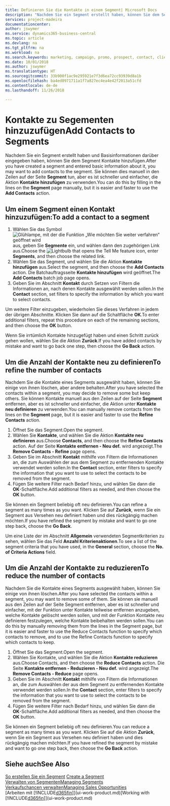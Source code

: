 ```yaml
---
title: Definieren Sie die Kontakte in einem Segment| Microsoft Docs
description: "Nachdem Sie ein Segment erstellt haben, können Sie dem Segment Kontakte zum Beispiel als Teil der bestimmte Debitoren oder der Clients einer Werbekampagnezielgruppenadressierung hinzufügen."
services: project-madeira
documentationcenter: 
author: jswymer
ms.service: dynamics365-business-central
ms.topic: article
ms.devlang: na
ms.tgt_pltfrm: na
ms.workload: na
ms.search.keywords: marketing, campaign, promo, prospect, contact, client, customer
ms.date: 10/01/2018
ms.author: jswymer
ms.translationtype: HT
ms.sourcegitcommit: 33b900f1ac9e295921e7f3d6ea72cc93939d8a1b
ms.openlocfilehash: ba4ed0971711a1f7a827ec4ea4e42f2013a51cfd
ms.contentlocale: de-de
ms.lasthandoff: 11/26/2018

---
```

# <a name="add-contacts-to-segments"></a><span data-ttu-id="1aeb5-103">Kontakte zu Segementen hinzuzufügen</span><span class="sxs-lookup"><span data-stu-id="1aeb5-103">Add Contacts to Segments</span></span>
<span data-ttu-id="1aeb5-104">Nachdem Sie ein Segment erstellt haben und Basisinformationen darüber eingegeben haben, können Sie dem Segment Kontakte hinzufügen.</span><span class="sxs-lookup"><span data-stu-id="1aeb5-104">After you have created a segment and entered basic information about it, you may want to add contacts to the segment.</span></span> <span data-ttu-id="1aeb5-105">Sie können dies manuell in den Zeilen auf der Seite **Segment** tun, aber es ist schneller und einfacher, die Aktion **Kontakte hinzufügen** zu verwenden.</span><span class="sxs-lookup"><span data-stu-id="1aeb5-105">You can do this by filling in the lines on the **Segment** page manually, but it is easier and faster to use the **Add Contacts** action.</span></span>

## <a name="to-add-a-contact-to-a-segment"></a><span data-ttu-id="1aeb5-106">Um einem Segment einen Kontakt hinzuzufügen:</span><span class="sxs-lookup"><span data-stu-id="1aeb5-106">To add a contact to a segment</span></span>
1. <span data-ttu-id="1aeb5-107">Wählen Sie das Symbol ![Glühlampe, mit der die Funktion „Wie möchten Sie weiter verfahren“ geöffnet wird](media/ui-search/search_small.png "Wie möchten Sie weiter verfahren?") aus, geben Sie **Segmente** ein, und wählen dann den zugehörigen Link aus.</span><span class="sxs-lookup"><span data-stu-id="1aeb5-107">Choose the ![Lightbulb that opens the Tell Me feature](media/ui-search/search_small.png "Tell me what you want to do") icon, enter **Segments**, and then choose the related link.</span></span>  
2. <span data-ttu-id="1aeb5-108">Wählen Sie das Segment, und wählen Sie die Aktion **Kontakte hinzufügen** aus.</span><span class="sxs-lookup"><span data-stu-id="1aeb5-108">Select the segment, and then choose the **Add Contacts** action.</span></span> <span data-ttu-id="1aeb5-109">Die Batchauftragsseite **Kontakte hinzufügen** wird geöffnet.</span><span class="sxs-lookup"><span data-stu-id="1aeb5-109">The **Add Contacts** batch job page opens.</span></span>
3. <span data-ttu-id="1aeb5-110">Geben Sie im Abschnitt **Kontakt** durch Setzen von Filtern die Informationen an, nach denen Kontakte ausgewählt werden sollen.</span><span class="sxs-lookup"><span data-stu-id="1aeb5-110">In the **Contact** section, set filters to specify the information by which you want to select contacts.</span></span>

<span data-ttu-id="1aeb5-111">Um weitere Filter einzugeben, wiederholen Sie dieses Verfahren in jedem der übrigen Abschnitte. Klicken Sie dann auf die Schaltfläche **OK**.</span><span class="sxs-lookup"><span data-stu-id="1aeb5-111">To enter additional filters, repeat this procedure on each of the remaining sections, and then choose the **OK** button.</span></span>

<span data-ttu-id="1aeb5-112">Wenn Sie irrtümlich Kontakte hinzugefügt haben und einen Schritt zurück gehen wollen, wählen Sie die Aktion **Zurück**.</span><span class="sxs-lookup"><span data-stu-id="1aeb5-112">If you have added contacts by mistake and want to go back one step, then choose the **Go Back** action.</span></span>

## <a name="to-refine-the-number-of-contacts"></a><span data-ttu-id="1aeb5-113">Um die Anzahl der Kontakte neu zu definieren</span><span class="sxs-lookup"><span data-stu-id="1aeb5-113">To refine the number of contacts</span></span>
<span data-ttu-id="1aeb5-114">Nachdem Sie die Kontakte eines Segments ausgewählt haben, können Sie einige von ihnen löschen, aber andere behalten.</span><span class="sxs-lookup"><span data-stu-id="1aeb5-114">After you have selected the contacts within a segment, you may decide to remove some but keep others.</span></span> <span data-ttu-id="1aeb5-115">Sie können Kontakte manuell aus den Zeilen auf der Seite **Segment** entfernen, aber es ist schneller und einfacher, die Aktion unter **Kontakte neu definieren** zu verwenden.</span><span class="sxs-lookup"><span data-stu-id="1aeb5-115">You can manually remove contacts from the lines on the **Segment** page, but it is easier and faster to use the **Refine Contacts** action.</span></span>

1. <span data-ttu-id="1aeb5-116">Öffnet Sie das Segment.</span><span class="sxs-lookup"><span data-stu-id="1aeb5-116">Open the segment.</span></span>
2. <span data-ttu-id="1aeb5-117">Wählen Sie **Kontakte**, und wählen Sie die Aktion **Kontakte neu definieren** aus.</span><span class="sxs-lookup"><span data-stu-id="1aeb5-117">Choose **Contacts**, and then choose the **Refine Contacts** action.</span></span> <span data-ttu-id="1aeb5-118">Auf der Seite **Kontakte entfernen - Neu def.** wird angezeigt.</span><span class="sxs-lookup"><span data-stu-id="1aeb5-118">The **Remove Contacts - Refine** page opens.</span></span>
3. <span data-ttu-id="1aeb5-119">Geben Sie im Abschnitt **Kontakt** mithilfe von Filtern die Informationen an, die zum Auswählen der aus dem Segment zu entfernenden Kontakte verwendet werden sollen.</span><span class="sxs-lookup"><span data-stu-id="1aeb5-119">In the **Contact** section, enter filters to specify the information that you want to use to select the contacts to be removed from the segment.</span></span>
4. <span data-ttu-id="1aeb5-120">Fügen Sie weitere Filter nach Bedarf hinzu, und wählen Sie dann die **OK**-Schaltfläche.</span><span class="sxs-lookup"><span data-stu-id="1aeb5-120">Add additional filters as needed, and then choose the **OK** button.</span></span>

<span data-ttu-id="1aeb5-121">Sie können ein Segment beliebig oft neu definieren.</span><span class="sxs-lookup"><span data-stu-id="1aeb5-121">You can refine a segment as many times as you want.</span></span> <span data-ttu-id="1aeb5-122">Klicken Sie auf **Zurück**, wenn Sie ein Segment aus Versehen neu definiert haben und dies rückgängig machen möchten.</span><span class="sxs-lookup"><span data-stu-id="1aeb5-122">If you have refined the segment by mistake and want to go one step back, choose the **Go Back**.</span></span>

<span data-ttu-id="1aeb5-123">Um eine Liste der im Abschnitt **Allgemein** verwendeten Segmentkriterien zu sehen, wählen Sie das Feld **Anzahl Kriterienaktionen**.</span><span class="sxs-lookup"><span data-stu-id="1aeb5-123">To see a list of the segment criteria that you have used, in the **General** section, choose the **No. of Criteria Actions** field.</span></span>

## <a name="to-reduce-the-number-of-contacts"></a><span data-ttu-id="1aeb5-124">Um die Anzahl der Kontakte zu reduzieren</span><span class="sxs-lookup"><span data-stu-id="1aeb5-124">To reduce the number of contacts</span></span>
<span data-ttu-id="1aeb5-125">Nachdem Sie die Kontakte eines Segments ausgewählt haben, können Sie einige von ihnen löschen.</span><span class="sxs-lookup"><span data-stu-id="1aeb5-125">After you have selected the contacts within a segment, you may want to remove some of them.</span></span> <span data-ttu-id="1aeb5-126">Sie können sie manuell aus den Zeilen auf der Seite Segment entfernen, aber es ist schneller und einfacher, mit der Funktion unter Kontakte teilweise entfernen anzugeben, welche Kontakte gelöscht werden sollen, und mit der Funktion Kontakte neu definieren festzulegen, welche Kontakte beibehalten werden sollen.</span><span class="sxs-lookup"><span data-stu-id="1aeb5-126">You can do this by manually removing them from the lines in the Segment page, but it is easier and faster to use the Reduce Contacts function to specify which contacts to remove, and to use the Refine Contacts function to specify which contacts to keep.</span></span>

1. <span data-ttu-id="1aeb5-127">Öffnet Sie das Segment.</span><span class="sxs-lookup"><span data-stu-id="1aeb5-127">Open the segment.</span></span>
2. <span data-ttu-id="1aeb5-128">Wählen Sie Kontakte, und wählen Sie die Aktion **Kontakte reduzieren** aus.</span><span class="sxs-lookup"><span data-stu-id="1aeb5-128">Choose Contacts, and then choose the **Reduce Contacts** action.</span></span> <span data-ttu-id="1aeb5-129">Die Seite **Kontakte entfernen - Reduzieren - Neu def.** wird angezeigt.</span><span class="sxs-lookup"><span data-stu-id="1aeb5-129">The **Remove Contacts - Reduce** page opens.</span></span>
3. <span data-ttu-id="1aeb5-130">Geben Sie im Abschnitt **Kontakt** mithilfe von Filtern die Informationen an, die zum Auswählen der aus dem Segment zu entfernenden Kontakte verwendet werden sollen.</span><span class="sxs-lookup"><span data-stu-id="1aeb5-130">In the **Contact** section, enter filters to specify the information that you want to use to select the contacts to be removed from the segment.</span></span>
4. <span data-ttu-id="1aeb5-131">Fügen Sie weitere Filter nach Bedarf hinzu, und wählen Sie dann die **OK**-Schaltfläche.</span><span class="sxs-lookup"><span data-stu-id="1aeb5-131">Add additional filters as needed, and then choose the **OK** button.</span></span>

<span data-ttu-id="1aeb5-132">Sie können ein Segment beliebig oft neu definieren.</span><span class="sxs-lookup"><span data-stu-id="1aeb5-132">You can reduce a segment as many times as you want.</span></span> <span data-ttu-id="1aeb5-133">Klicken Sie auf die Aktion **Zurück**, wenn Sie ein Segment aus Versehen neu definiert haben und dies rückgängig machen möchten.</span><span class="sxs-lookup"><span data-stu-id="1aeb5-133">If you have refined the segment by mistake and want to go one step back, then choose the **Go Back** action.</span></span>

## <a name="see-also"></a><span data-ttu-id="1aeb5-134">Siehe auch</span><span class="sxs-lookup"><span data-stu-id="1aeb5-134">See Also</span></span>
<span data-ttu-id="1aeb5-135">[So erstellen Sie ein Segment](marketing-how-create-segment.md) </span><span class="sxs-lookup"><span data-stu-id="1aeb5-135">[Create a Segment](marketing-how-create-segment.md) </span></span>  
[<span data-ttu-id="1aeb5-136">Verwalten von Segmenten</span><span class="sxs-lookup"><span data-stu-id="1aeb5-136">Managing Segments</span></span>](marketing-segments.md)  
[<span data-ttu-id="1aeb5-137">Verkaufschancen verwalten</span><span class="sxs-lookup"><span data-stu-id="1aeb5-137">Managing Sales Opportunities</span></span>](marketing-manage-sales-opportunities.md)  
<span data-ttu-id="1aeb5-138">[Arbeiten mit [!INCLUDE[d365fin](includes/d365fin_md.md)]](ui-work-product.md)</span><span class="sxs-lookup"><span data-stu-id="1aeb5-138">[Working with [!INCLUDE[d365fin](includes/d365fin_md.md)]](ui-work-product.md)</span></span>  

